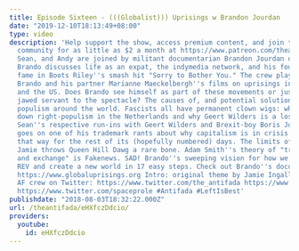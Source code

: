 ```yaml
---
title: Episode Sixteen - (((Globalist))) Uprisings w Brandon Jourdan
date: "2019-12-10T18:13:49+08:00"
type: video
description: 'Help support the show, access premium content, and join the Antifada
  community for as little as $2 a month at https://www.patreon.com/theantifada Jamie,
  Sean, and Andy are joined by militant documentarian Brandon Jourdan of https://www.globaluprisings.org.
  Brando discusses life as an expat, the indymedia network, and his four seconds of
  fame in Boots Riley''s smash hit "Sorry to Bother You." The crew plays clips from
  Brando and his partner Marianne Maeckelbergh''s films on uprisings in Spain, Turkey
  and the US. Does Brando see himself as part of these movements or just another slack
  jawed servant to the spectacle? The causes of, and potential solutions to, right-wing
  populism around the world. Fascists all have permanent clown wigs: why? Brando breaks
  down right-populism in the Netherlands and why Geert Wilders is a loser. Jamie and
  Sean''s respective run-ins with Geert Wilders and Brexit-boy Boris Johnson. Sean
  goes on one of his trademark rants about why capitalism is in crisis and will stay
  that way for the rest of its (hopefully numbered) days. The limits of liberal multiculturalism.
  Jamie throws Queen Hill Dawg a rare bone. Adam Smith''s theory of "truck, barter,
  and exchange" is Fakenews. SAD! Brando''s sweeping vision for how we can BE THE
  REV and create a new world in 17 easy steps. Check out Brando''s documentaries at
  https://www.globaluprisings.org Intro: original theme by Jamie Ingalls Follow the
  AF crew on Twitter: https://www.twitter.com/the_antifada https://www.twitter.com/jamie_elizabeth
  https://www.twitter.com/spaceprole #Antifada #LeftIsBest'
publishdate: "2018-08-03T18:32:22.000Z"
url: /theantifada/eHXfczDdcio/
providers:
  youtube:
    id: eHXfczDdcio
---
```

